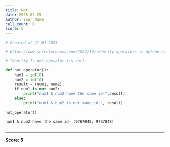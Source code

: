 ```yaml
---
title: Not
date: 2025-03-25
author: Your Name
cell_count: 6
score: 5
---
```


```python
# Created at 21-01-2025
```


```python
# https://www.scientecheasy.com/2022/10/identity-operators-in-python.html/
```


```python
# Identity Is not operator (is not).
```


```python
def not_operator():
    num1 = id(10)
    num2 = id(10)
    result = (num1, num2)
    if num1 is not num2:
        print("num1 & num2 have the same id-",result)
    else:
        print("num1 & num2 is not same id.", result)
```


```python
not_operator()
```

    num1 & num2 have the same id- (9767048, 9767048)



```python

```


---
**Score: 5**
